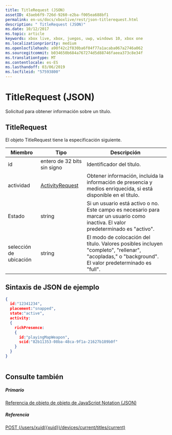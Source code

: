 ```yaml
---
title: TitleRequest (JSON)
assetID: 43aeb6f9-726d-9260-e2ba-f005ea688bf1
permalink: en-us/docs/xboxlive/rest/json-titlerequest.html
description: " TitleRequest (JSON)"
ms.date: 10/12/2017
ms.topic: article
keywords: xbox live, xbox, juegos, uwp, windows 10, xbox one
ms.localizationpriority: medium
ms.openlocfilehash: a90f42c2f830ba6f04f77a1acaba067a2746a062
ms.sourcegitcommit: b034650b684a767274d5d88746faeea373c8e34f
ms.translationtype: MT
ms.contentlocale: es-ES
ms.lasthandoff: 03/06/2019
ms.locfileid: "57593800"
---
```

# <a name="titlerequest-json"></a>TitleRequest (JSON)
Solicitud para obtener información sobre un título. 
<a id="ID4EN"></a>

 
## <a name="titlerequest"></a>TitleRequest
 
El objeto TitleRequest tiene la especificación siguiente.
 
| Miembro| Tipo| Descripción| 
| --- | --- | --- | 
| id| entero de 32 bits sin signo| Identificador del título.| 
| actividad| [ActivityRequest](json-activityrequest.md)| Obtener información, incluida la información de presencia y medios enriquecida, si está disponible en el título.| 
| Estado| string| Si un usuario está activo o no. Este campo es necesario para marcar un usuario como inactiva. El valor predeterminado es "activo".| 
| selección de ubicación| string| El modo de colocación del título. Valores posibles incluyen "completo", "rellenar", "acopladas," o "background". El valor predeterminado es "full".| 
  
<a id="ID4EJC"></a>

 
## <a name="sample-json-syntax"></a>Sintaxis de JSON de ejemplo
 

```json
{
  id:"12341234",
  placement:"snapped",
  state:"active",
  activity:
  {
    richPresence:
    {
      id:"playingMapWeapon",
      scid:"82b11353-08ba-48ca-9f1a-21627b189b0f"
    }
  }
}
    
```

  
<a id="ID4ESC"></a>

 
## <a name="see-also"></a>Consulte también
 
<a id="ID4EUC"></a>

 
##### <a name="parent"></a>Primario 

[Referencia de objeto de objeto de JavaScript Notation (JSON)](atoc-xboxlivews-reference-json.md)

  
<a id="ID4E5C"></a>

 
##### <a name="reference"></a>Referencia 

[POST (/users/xuid({xuid})/devices/current/titles/current)](../uri/presence/uri-usersxuiddevicescurrenttitlescurrentpost.md)

   